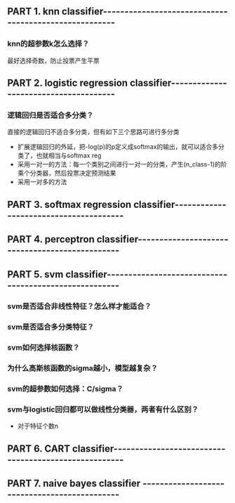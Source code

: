 ## PART 1. knn classifier------------------------------------------------------
### knn的超参数k怎么选择？
最好选择奇数，防止投票产生平票


## PART 2. logistic regression classifier--------------------------------------
### 逻辑回归是否适合多分类？
直接的逻辑回归不适合多分类，但有如下三个思路可进行多分类
- 扩展逻辑回归的外延，把-log(p)的p定义成softmax的输出，就可以适合多分类了，也就相当与softmax reg
- 采用一对一的方法：每一个类别之间进行一对一的分类，产生(n_class-1)的阶乘个分类器，然后投票决定预测结果
- 采用一对多的方法



## PART 3. softmax regression classifier---------------------------------------

## PART 4. perceptron classifier-----------------------------------------------

## PART 5. svm classifier------------------------------------------------------
### svm是否适合非线性特征？怎么样才能适合？

### svm是否适合多分类特征？

### svm如何选择核函数？

### 为什么高斯核函数的sigma越小，模型越复杂？

### svm的超参数如何选择：C/sigma？

### svm与logistic回归都可以做线性分类器，两者有什么区别？
- 对于特征个数n


## PART 6. CART classifier-----------------------------------------------------

## PART 7. naive bayes classifier ---------------------------------------------


  

